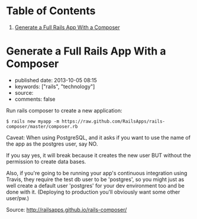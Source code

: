 
# Table of Contents

1.  [Generate a Full Rails App With a Composer](#generate-a-full-rails-app-with-a-composer)


<a id="generate-a-full-rails-app-with-a-composer"></a>

# Generate a Full Rails App With a Composer

-   published date: 2013-10-05 08:15
-   keywords: ["rails", "technology"]
-   source:
-   comments: false

Run rails composer to create a new application:

    $ rails new myapp -m https://raw.github.com/RailsApps/rails-composer/master/composer.rb

Caveat: When using PostgreSQL, and it asks if you want to use the name of the app as the postgres user, say NO.

If you say yes, it will break because it creates the new user BUT without the permission to create data bases.

Also, if you're going to be running your app's continuous integration using Travis, they require the test db user to be 'postgres', so you might just as well create a default user 'postgres' for your dev environment too and be done with it. (Deploying to production you'll obviously want some other user/pw.)

Source: <http://railsapps.github.io/rails-composer/>


